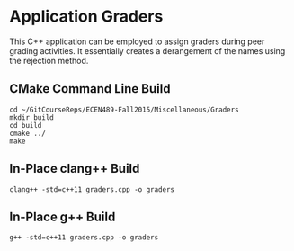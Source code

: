# Application Graders

This C++ application can be employed to assign graders during peer grading activities.
It essentially creates a derangement of the names using the rejection method.

## CMake Command Line Build

```
cd ~/GitCourseReps/ECEN489-Fall2015/Miscellaneous/Graders
mkdir build
cd build 
cmake ../
make
```

## In-Place clang++ Build

```
clang++ -std=c++11 graders.cpp -o graders
```


## In-Place g++ Build

```
g++ -std=c++11 graders.cpp -o graders
```
